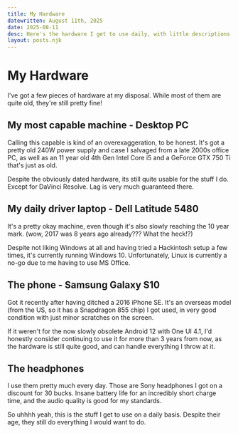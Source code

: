 ```yaml
---
title: My Hardware
datewritten: August 11th, 2025
date: 2025-08-11
desc: Here's the hardware I get to use daily, with little descriptions from yours truly.
layout: posts.njk
---
```


# My Hardware
I've got a few pieces of hardware at my disposal. While most of them are quite old, they're still pretty fine!

## My most capable machine - Desktop PC
Calling this capable is kind of an overexaggeration, to be honest. It's got a pretty old 240W power supply and case I salvaged from a late 2000s office PC, as well as an 11 year old 4th Gen Intel Core i5 and a GeForce GTX 750 Ti that's just as old.

Despite the obviously dated hardware, its still quite usable for the stuff I do. Except for DaVinci Resolve. Lag is very much guaranteed there.

## My daily driver laptop - Dell Latitude 5480
It's a pretty okay machine, even though it's also slowly reaching the 10 year mark. (wow, 2017 was 8 years ago already??? What the heck!?)

Despite not liking Windows at all and having tried a Hackintosh setup a few times, it's currently running Windows 10. Unfortunately, Linux is currently a no-go due to me having to use MS Office.

## The phone - Samsung Galaxy S10
Got it recently after having ditched a 2016 iPhone SE. It's an overseas model (from the US, so it has a Snapdragon 855 chip) I got used, in very good condition with just minor scratches on the screen.

If it weren't for the now slowly obsolete Android 12 with One UI 4.1, I'd honestly consider continuing to use it for more than 3 years from now, as the hardware is still quite good, and can handle everything I throw at it.

## The headphones
I use them pretty much every day. Those are Sony headphones I got on a discount for 30 bucks. Insane battery life for an incredibly short charge time, and the audio quality is good for my standards.

So uhhhh yeah, this is the stuff I get to use on a daily basis. Despite their age, they still do everything I would want to do.
